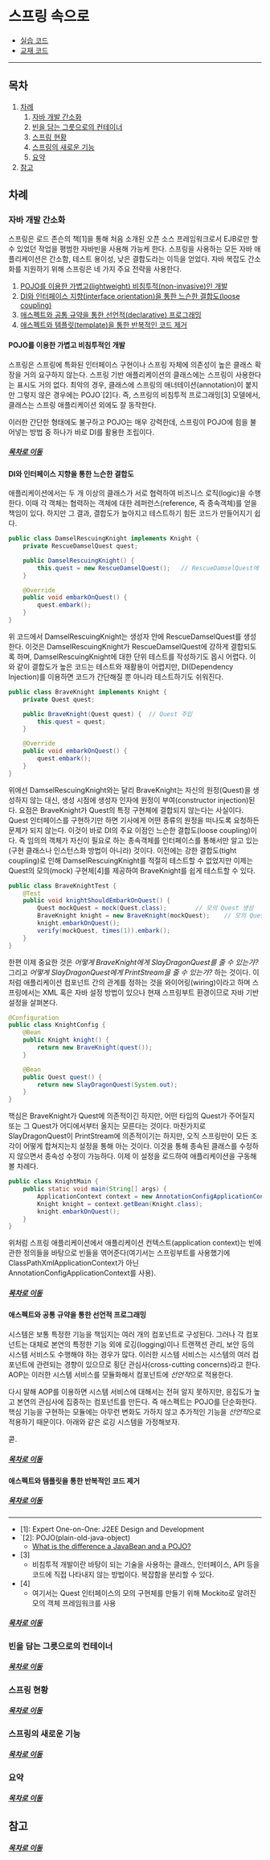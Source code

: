 스프링 속으로
=====
* [실습 코드](https://github.com/nara1030/study_spring-in-action/tree/master/src/my/spring_in_action)
* [교재 코드](https://github.com/nara1030/study_spring-in-action/tree/master/src/sol/SpringiA4_SourceCode)
- - -
## 목차
1. [차례](#차례)
	1. [자바 개발 간소화](#자바-개발-간소화)
	2. [빈을 담는 그릇으로의 컨테이너](#빈을-담는-그릇으로의-컨테이너)
	3. [스프링 현황](#스프링-현황)
	4. [스프링의 새로운 기능](#스프링의-새로운-기능)
	5. [요약](#요약)
2. [참고](#참고)

## 차례
### 자바 개발 간소화
스프링은 로드 존슨의 책[1]을 통해 처음 소개된 오픈 소스 프레임워크로서 EJB로만 할 수 있었던 작업을 평범한 자바빈을 사용해 가능케 한다. 스프링을 사용하는 모든 자바 애플리케이션은 간소함, 테스트 용이성, 낮은 결합도라는 이득을 얻었다. 자바 복잡도 간소화를 지원하기 위해 스프링은 네 가지 주요 전략을 사용한다.

1. [POJO를 이용한 가볍고(lightweight) 비침투적(non-invasive)인 개발](#POJO를-이용한-가볍고-비침투적인-개발)
2. [DI와 인터페이스 지향(interface orientation)을 통한 느슨한 결합도(loose coupling)](#DI와-인터페이스-지향을-통한-느슨한-결합도)
3. [애스펙트와 공통 규약을 통한 선언적(declarative) 프로그래밍](#애스펙트와-공통-규약을-통한-선언적-프로그래밍)
4. [애스펙트와 템플릿(template)을 통한 반복적인 코드 제거](#애스펙트와-템플릿을-통한-반복적인-코드-제거)

#### POJO를 이용한 가볍고 비침투적인 개발
스프링은 스프링에 특화된 인터페이스 구현이나 스프링 자체에 의존성이 높은 클래스 확장을 거의 요구하지 않는다. 스프링 기반 애플리케이션의 클래스에는 스프링이 사용한다는 표시도 거의 없다. 최악의 경우, 클래스에 스프링의 애너테이션(annotation)이 붙지만 그렇지 않은 경우에는 POJO`[2]다. 즉, 스프링의 비침투적 프로그래밍[3] 모델에서, 클래스는 스프링 애플리케이션 외에도 잘 동작한다.

이러한 간단한 형태에도 불구하고 POJO는 매우 강력한데, 스프링이 POJO에 힘을 불어넣는 방법 중 하나가 바로 DI를 활용한 조립이다.

##### [목차로 이동](#목차)

#### DI와 인터페이스 지향을 통한 느슨한 결합도
애플리케이션에서는 두 개 이상의 클래스가 서로 협력하여 비즈니스 로직(logic)을 수행한다. 이때 각 객체는 협력하는 객체에 대한 레퍼런스(reference, 즉 종속객체)를 얻을 책임이 있다. 하지만 그 결과, 결합도가 높아지고 테스트하기 힘든 코드가 만들어지기 쉽다.

```java
public class DamselRescuingKnight implements Knight {
    private RescueDamselQuest quest;

    public DamselRescuingKnight() {
        this.quest = new RescueDamselQuest();   // RescueDamselQuest에 강하게 결합
    }

    @Override
    public void embarkOnQuest() {
        quest.embark();
    }
}
```

위 코드에서 DamselRescuingKnight는 생성자 안에 RescueDamselQuest를 생성한다. 이것은 DamselRescuingKnight가 RescueDamselQuest에 강하게 결합되도록 하며, DamselRescuingKnight에 대한 단위 테스트를 작성하기도 몹시 어렵다. 이와 같이 결합도가 높은 코드는 테스트와 재활용이 어렵지만, DI(Dependency Injection)를 이용하면 코드가 간단해질 뿐 아니라 테스트하기도 쉬워진다.

```java
public class BraveKnight implements Knight {
    private Quest quest;

    public BraveKnight(Quest quest) {  // Quest 주입
        this.quest = quest;
    }

    @Override
    public void embarkOnQuest() {
        quest.embark();
    }
}
```

위에선 DamselRescuingKnight와는 달리 BraveKnight는 자신의 원정(Quest)을 생성하지 않는 대신, 생성 시점에 생성자 인자에 원정이 부여(constructor injection)된다. 요점은 BraveKnight가 Quest의 특정 구현체에 결합되지 않는다는 사실이다. Quest 인터페이스를 구현하기만 하면 기사에게 어떤 종류의 원정을 떠나도록 요청하든 문제가 되지 않는다. 이것이 바로 DI의 주요 이점인 느슨한 결합도(loose coupling)이다. 즉 임의의 객체가 자신이 필요로 하는 종속객체를 인터페이스를 통해서만 알고 있는(구현 클래스나 인스턴스화 방법이 아니라) 것이다. 이전에는 강한 결합도(tight coupling)로 인해 DamselRescuingKnight를 적절히 테스트할 수 없었지만 이제는 Quest의 모의(mock) 구현체[4]를 제공하여 BraveKnight를 쉽게 테스트할 수 있다.

```java
public class BraveKnightTest {
    @Test
    public void knightShouldEmbarkOnQuest() {
        Quest mockQuest = mock(Quest.class);    	// 모의 Quest 생성
        BraveKnight knight = new BraveKnight(mockQuest);    // 모의 Quest 주입
        knight.embarkOnQuest();
        verify(mockQuest, times(1)).embark();
    }
}
```

한편 이제 중요한 것은 *어떻게 BraveKnight에게 SlayDragonQuest를 줄 수 있는가?* 그리고 *어떻게 SlayDragonQuest에게 PrintStream을 줄 수 있는가?* 하는 것이다. 이처럼 애플리케이션 컴포넌트 간의 관계를 정하는 것을 와이어링(wiring)이라고 하며 스프링에서는 XML 혹은 자바 설정 방법이 있으나 현재 스프링부트 환경이므로 자바 기반 설정을 살펴본다.

```java
@Configuration
public class KnightConfig {
    @Bean
    public Knight knight() {
        return new BraveKnight(quest());
    }

    @Bean
    public Quest quest() {
        return new SlayDragonQuest(System.out);
    }
}
```

핵심은 BraveKnight가 Quest에 의존적이긴 하지만, 어떤 타입의 Quest가 주어질지 또는 그 Quest가 어디에서부터 올지는 모른다는 것이다. 마찬가지로 SlayDragonQuest이 PrintStream에 의존적이기는 하지만, 오직 스프링만이 모든 조각이 어떻게 합쳐지는지 설정을 통해 아는 것이다. 이것을 통해 종속된 클래스를 수정하지 않으면서 종속성 수정이 가능하다. 이제 이 설정을 로드하여 애플리케이션을 구동해볼 차례다.

```java
public class KnightMain {
    public static void main(String[] args) {
        ApplicationContext context = new AnnotationConfigApplicationContext(KnightConfig.class);
        Knight knight = context.getBean(Knight.class);
        knight.embarkOnQuest();
    }
}
```

위처럼 스프링 애플리케이션에서 애플리케이션 컨텍스트(application context)는 빈에 관한 정의들을 바탕으로 빈들을 엮어준다(여기서는 스프링부트를 사용했기에 ClassPathXmlApplicationContext가 아닌 AnnotationConfigApplicationContext를 사용).

##### [목차로 이동](#목차)

#### 애스펙트와 공통 규약을 통한 선언적 프로그래밍
시스템은 보통 특정한 기능을 책임지는 여러 개의 컴포넌트로 구성된다. 그러나 각 컴포넌트는 대체로 본연의 특정한 기능 외에 로깅(logging)이나 트랜잭션 관리, 보안 등의 시스템 서비스도 수행해야 하는 경우가 많다. 이러한 시스템 서비스는 시스템의 여러 컴포넌트에 관련되는 경향이 있으므로 횡단 관심사(cross-cutting concerns)라고 한다. AOP는 이러한 시스템 서비스를 모듈화해서 컴포넌트에 *선언적*으로 적용한다.

다시 말해 AOP를 이용하면 시스템 서비스에 대해서는 전혀 알지 못하지만, 응집도가 높고 본연의 관심사에 집중하는 컴포넌트를 만든다. 즉 애스펙트는 POJO를 단순화한다. 핵심 기능을 구현하는 모듈에는 아무런 변화도 가하지 않고 추가적인 기능을 *선언적*으로 적용하기 때문이다. 아래와 같은 로깅 시스템을 가정해보자.

콛.

##### [목차로 이동](#목차)

#### 애스펙트와 템플릿을 통한 반복적인 코드 제거


##### [목차로 이동](#목차)

- - -
* [1]: Expert One-on-One: J2EE Design and Development
* `[2]: POJO(plain-old-java-object)
	* [What is the difference a JavaBean and a POJO?](https://stackoverflow.com/questions/1394265/what-is-the-difference-between-a-javabean-and-a-pojo)
* [3]
	* 비침투적 개발이란 바탕이 되는 기술을 사용하는 클래스, 인터페이스, API 등을 코드에 직접 나타내지 않는 방법이다. 복잡함을 분리할 수 있다.
* [4]
	* 여기서는 Quest 인터페이스의 모의 구현체를 만들기 위해 Mockito로 알려진 모의 객체 프레임워크를 사용


##### [목차로 이동](#목차)

### 빈을 담는 그릇으로의 컨테이너


##### [목차로 이동](#목차)

### 스프링 현황


##### [목차로 이동](#목차)

### 스프링의 새로운 기능


##### [목차로 이동](#목차)

### 요약


##### [목차로 이동](#목차)

## 참고



##### [목차로 이동](#목차)